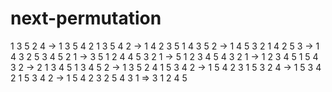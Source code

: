 # next-permutation
1 3 5 2 4 -> 1 3 5 4 2
1 3 5 4 2 -> 1 4 2 3 5
1 4 3 5 2 -> 1 4 5 3 2
1 4 2 5 3 -> 1 4 3 2 5
3 4 5 2 1 -> 3 5 1 2 4
4 5 3 2 1 -> 5 1 2 3 4
5 4 3 2 1 -> 1 2 3 4 5
1 5 4 3 2 -> 2 1 3 4 5
1 3 4 5 2 -> 1 3 5 2 4
1 5 3 4 2 -> 1 5 4 2 3
1 5 3 2 4 -> 1 5 3 4 2
1 5 3 4 2 -> 1 5 4 2 3
2 5 4 3 1 => 3 1 2 4 5

